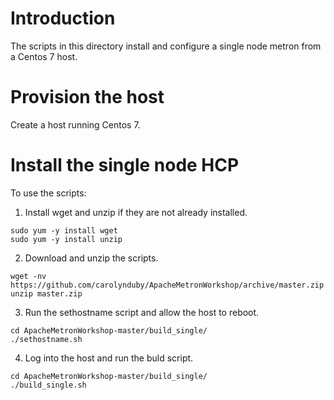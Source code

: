 # Introduction

The scripts in this directory install and configure a single node metron from a Centos 7 host.

# Provision the host 

Create a host running Centos 7.

# Install the single node HCP

To use the scripts:

1. Install wget and unzip if they are not already installed.

```
sudo yum -y install wget
sudo yum -y install unzip
```

2. Download and unzip the scripts.

```
wget -nv https://github.com/carolynduby/ApacheMetronWorkshop/archive/master.zip
unzip master.zip

```

3. Run the sethostname script and allow the host to reboot.

```
cd ApacheMetronWorkshop-master/build_single/
./sethostname.sh
```

4. Log into the host and run the buld script.

```
cd ApacheMetronWorkshop-master/build_single/
./build_single.sh
```
